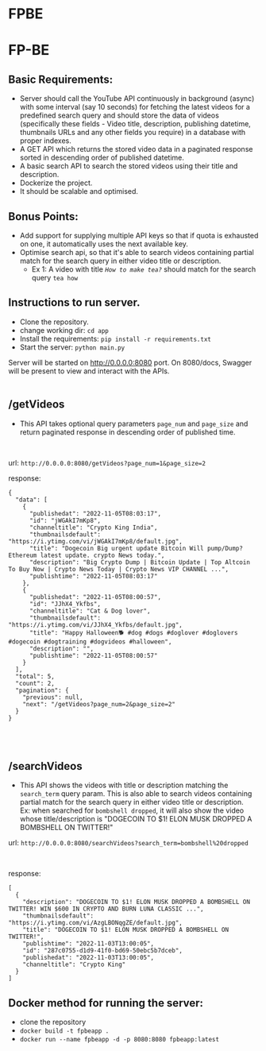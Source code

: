 # FPBE
# FP-BE

## Basic Requirements:

- Server should call the YouTube API continuously in background (async) with some interval (say 10 seconds) for fetching the latest videos for a predefined search query and should store the data of videos (specifically these fields - Video title, description, publishing datetime, thumbnails URLs and any other fields you require) in a database with proper indexes.
- A GET API which returns the stored video data in a paginated response sorted in descending order of published datetime.
- A basic search API to search the stored videos using their title and description.
- Dockerize the project.
- It should be scalable and optimised.


## Bonus Points:

- Add support for supplying multiple API keys so that if quota is exhausted on one, it automatically uses the next available key.
- Optimise search api, so that it's able to search videos containing partial match for the search query in either video title or description.
    - Ex 1: A video with title *`How to make tea?`* should match for the search query `tea how`


## Instructions to run server.
- Clone the repository.
- change working dir: `cd app`
- Install the requirements: `pip install -r requirements.txt`
- Start the server: `python main.py`

Server will be started on http://0.0.0.0:8080 port.
On 8080/docs, Swagger will be present to view and interact with the APIs.
<br/><br/>


## /getVideos
-  This API takes optional query parameters `page_num` and `page_size` and return paginated response in descending order of published time.

<br/>

url: `http://0.0.0.0:8080/getVideos?page_num=1&page_size=2`
<br/>

response:
```
{
  "data": [
    {
      "publishedat": "2022-11-05T08:03:17",
      "id": "jWGAkI7mKp8",
      "channeltitle": "Crypto King India",
      "thumbnailsdefault": "https://i.ytimg.com/vi/jWGAkI7mKp8/default.jpg",
      "title": "Dogecoin Big urgent update Bitcoin Will pump/Dump? Ethereum latest update. crypto News today.",
      "description": "Big Crypto Dump | Bitcoin Update | Top Altcoin To Buy Now | Crypto News Today | Crypto News VIP CHANNEL ...",
      "publishtime": "2022-11-05T08:03:17"
    },
    {
      "publishedat": "2022-11-05T08:00:57",
      "id": "JJhX4_Ykfbs",
      "channeltitle": "Cat & Dog lover",
      "thumbnailsdefault": "https://i.ytimg.com/vi/JJhX4_Ykfbs/default.jpg",
      "title": "Happy Halloween🐕 #dog #dogs #doglover #doglovers #dogecoin #dogtraining #dogvideos #halloween",
      "description": "",
      "publishtime": "2022-11-05T08:00:57"
    }
  ],
  "total": 5,
  "count": 2,
  "pagination": {
    "previous": null,
    "next": "/getVideos?page_num=2&page_size=2"
  }
}
```
<br/><br/>

## /searchVideos
- This API shows the videos with title or description matching the `search_term` query param.
This is also able to search videos containing partial match for the search query in either video title or description. <br/>
Ex: when searched for `bombshell dropped`, it will also show the video whose title/description is "DOGECOIN TO $1! ELON MUSK DROPPED A BOMBSHELL ON TWITTER!" 


url: 
`
http://0.0.0.0:8080/searchVideos?search_term=bombshell%20dropped
`

<br/>

response:
```
[
  {
    "description": "DOGECOIN TO $1! ELON MUSK DROPPED A BOMBSHELL ON TWITTER! WIN $600 IN CRYPTO AND BURN LUNA CLASSIC ...",
    "thumbnailsdefault": "https://i.ytimg.com/vi/AzgLBONqgZE/default.jpg",
    "title": "DOGECOIN TO $1! ELON MUSK DROPPED A BOMBSHELL ON TWITTER!",
    "publishtime": "2022-11-03T13:00:05",
    "id": "287c0755-d1d9-41f0-bd69-50ebc5b7dceb",
    "publishedat": "2022-11-03T13:00:05",
    "channeltitle": "Crypto King"
  }
]
```

## Docker method for running the server:
- clone the repository
- `docker build -t fpbeapp .`
- `docker run --name fpbeapp -d -p 8080:8080 fpbeapp:latest`

